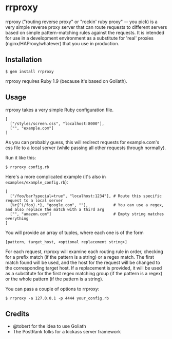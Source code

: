 rrproxy
=======

rrproxy ("routing reverse proxy" or "rockin' ruby proxy" -- you pick) is a very simple reverse proxy server
that can route requests to different servers based on simple pattern-matching rules against the requests. It
is intended for use in a development environment as a substitute for 'real' proxies (nginx/HAProxy/whatever)
that you use in production.

Installation
------------

    $ gem install rrproxy

rrproxy requires Ruby 1.9 (because it's based on Goliath).

Usage
-----

rrproxy takes a very simple Ruby configuration file.

    [
      ["/styles/screen.css", "localhost:8000"],
      ["", "example.com"]
    ]

As you can probably guess, this will redirect requests for example.com's css file to a local server (while
passing all other requests through normally).

Run it like this:

    $ rrproxy config.rb

Here's a more complicated example (it's also in `examples/example_config.rb`):

    [
      ["/foo/bar?special=true", "localhost:1234"], # Route this specific request to a local server
      [%r{^(/foo).*}, "google.com", ""],           # You can use a regex, and also replace the match with a third arg
      ["", "amazon.com"]                           # Empty string matches everything
    ]

You will provide an array of tuples, where each one is of the form

    [pattern, target_host, <optional replacement string>]

For each request, rrproxy will examine each routing rule in order, checking for a prefix match (if the pattern
is a string) or a regex match. The first match found will be used, and the host for the request will be
changed to the corresponding target host. If a replacement is provided, it will be used as a substitute for
the first regex matching group (if the pattern is a regex) or the whole pattern (if the pattern is a string).

You can pass a couple of options to rrproxy:

    $ rrproxy -a 127.0.0.1 -p 4444 your_config.rb

Credits
-------

* @tobert for the idea to use Goliath
* The PostRank folks for a kickass server framework
